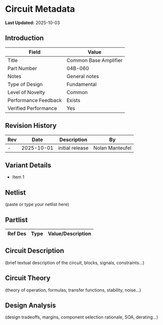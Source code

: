 # Circuit Metadata

**Last Updated:** 2025-10-03

## Introduction

| Field                  | Value                     |
| ---------------------- | ------------------------- |
| Title                  | Common Base Amplifier |
| Part Number            | 04B-060 |
| Notes                  | General notes |
| Type of Design         | Fundamental |
| Level of Novelty       | Common |
| Performance Feedback   | Exists |
| Verified Performance   | Yes |

## Revision History

| Rev | Date | Description | By |
| --- | ---- | ----------- | -- |
| - | 2025-10-01 | initial release | Nolan Manteufel |

## Variant Details

- Item 1

## Netlist

(paste or type your netlist here)

## Partlist

| Ref Des | Type | Value/Description |
| ------- | ---- | ----------------- |

## Circuit Description

(brief textual description of the circuit, blocks, signals, constraints…)

## Circuit Theory

(theory of operation, formulas, transfer functions, stability, noise…)

## Design Analysis

(design tradeoffs, margins, component selection rationale, SOA, derating…)
